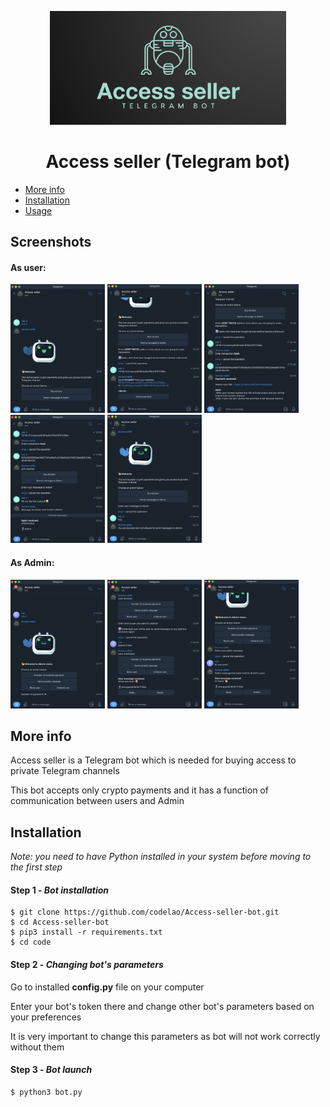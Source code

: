 <p align="center">
  <img src="./banner.png" width="75%">
</p>

<h1 align="center">
    Access seller (Telegram bot)
</h1>

* [More info](#more-info)
* [Installation](#installation)
* [Usage](#usage)


## Screenshots
#### As user:

<p>
  <img src="./user1.png" width="30%">
  <img src="./user2.png" width="30%">
  <img src="./user3.png" width="30%">
  <img src="./user4.png" width="30%">
  <img src="./user5.png" width="30%">
</p>

#### As Admin:

<p>
  <img src="./admin1.png" width="30%">
  <img src="./admin2.png" width="30%">
  <img src="./admin3.png" width="30%">
</p>


## More info
Access seller is a Telegram bot which is needed for buying access to private Telegram channels

This bot accepts only crypto payments and it has a function of communication between users and Admin


## Installation
*Note: you need to have Python installed in your system before moving to the first step*

#### Step 1 - *Bot installation*
```
$ git clone https://github.com/codelao/Access-seller-bot.git
$ cd Access-seller-bot
$ pip3 install -r requirements.txt
$ cd code
```

#### Step 2 - *Сhanging bot's parameters*
Go to installed **config.py** file on your computer

Enter your bot's token there and change other bot's parameters based on your preferences

It is very important to change this parameters as bot will not work correctly without them

#### Step 3 - *Bot launch*
```
$ python3 bot.py
```